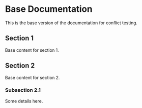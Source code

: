 # Base Documentation

This is the base version of the documentation for conflict testing.

## Section 1

Base content for section 1.

## Section 2

Base content for section 2.

### Subsection 2.1

Some details here.
